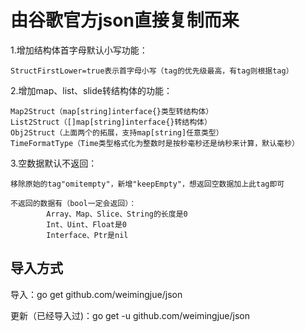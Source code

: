 # 由谷歌官方json直接复制而来
1.增加结构体首字母默认小写功能：

    StructFirstLower=true表示首字母小写（tag的优先级最高，有tag则根据tag）

2.增加map、list、slide转结构体的功能：

    Map2Struct（map[string]interface{}类型转结构体）
    List2Struct（[]map[string]interface{}转结构体）
    Obj2Struct（上面两个的拓展，支持map[string]任意类型）
    TimeFormatType（Time类型格式化为整数时是按秒毫秒还是纳秒来计算，默认毫秒）
3.空数据默认不返回：

    移除原始的tag"omitempty"，新增"keepEmpty"，想返回空数据加上此tag即可
    
    不返回的数据有（bool一定会返回）：
            Array、Map、Slice、String的长度是0
            Int、Uint、Float是0
            Interface、Ptr是nil

## 导入方式
导入：go get github.com/weimingjue/json

更新（已经导入过)：go get -u github.com/weimingjue/json
